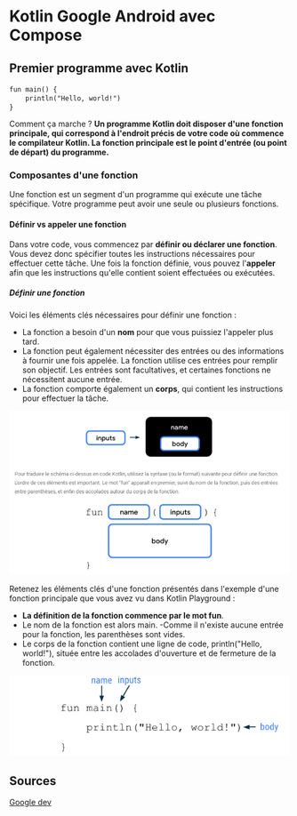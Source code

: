 # Kotlin Google Android avec Compose

## Premier programme avec Kotlin

    fun main() {
        println("Hello, world!")
    }

Comment ça marche ? 
**Un programme Kotlin doit disposer d'une fonction principale, qui correspond à l'endroit précis de votre code où commence le compilateur Kotlin. La fonction principale est le point d'entrée (ou point de départ) du programme.**

### Composantes d'une fonction

Une fonction est un segment d'un programme qui exécute une tâche spécifique. Votre programme peut avoir une seule ou plusieurs fonctions.

#### Définir vs appeler une fonction

Dans votre code, vous commencez par **définir ou déclarer une fonction**. Vous devez donc spécifier toutes les instructions nécessaires pour effectuer cette tâche.
Une fois la fonction définie, vous pouvez l'**appeler** afin que les instructions qu'elle contient soient effectuées ou exécutées.

##### Définir une fonction

Voici les éléments clés nécessaires pour définir une fonction :

- La fonction a besoin d'un **nom** pour que vous puissiez l'appeler plus tard.
- La fonction peut également nécessiter des entrées ou des informations à fournir une fois appelée. La fonction utilise ces entrées pour remplir son objectif. Les entrées sont facultatives, et certaines fonctions ne nécessitent aucune entrée.
- La fonction comporte également un **corps**, qui contient les instructions pour effectuer la tâche.

![Fonction](img/fonction.png)

Retenez les éléments clés d'une fonction présentés dans l'exemple d'une fonction principale que vous avez vu dans Kotlin Playground :

- **La définition de la fonction commence par le mot fun**.
- Le nom de la fonction est alors main.
-Comme il n'existe aucune entrée pour la fonction, les parenthèses sont vides.
- Le corps de la fonction contient une ligne de code, println("Hello, world!"), située entre les accolades d'ouverture et de fermeture de la fonction.

![Fonction](img/Fun_fonction.png)



## Sources

[Google dev](https://developer.android.com/codelabs/basic-android-kotlin-compose-first-program?hl=fr&continue=https%3A%2F%2Fdeveloper.android.com%2Fcourses%2Fpathways%2Fandroid-basics-compose-unit-1-pathway-1%3Fhl%3Dfr%23codelab-https%3A%2F%2Fdeveloper.android.com%2Fcodelabs%2Fbasic-android-kotlin-compose-first-program#3)